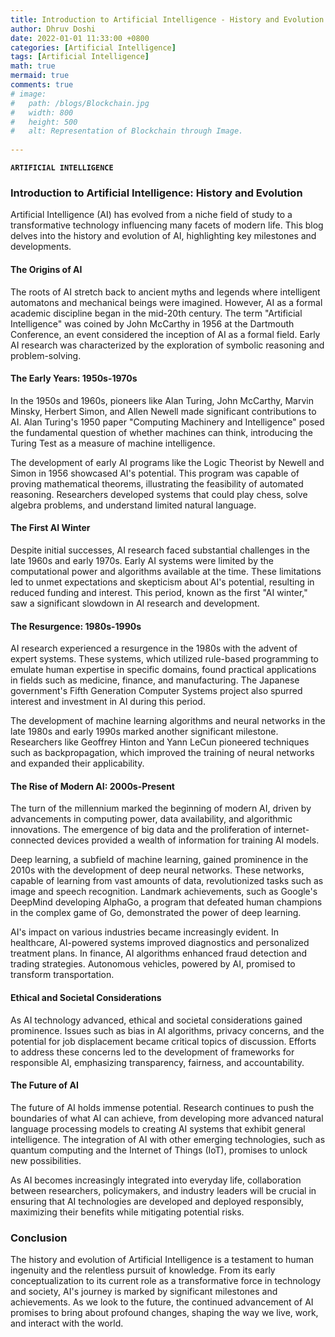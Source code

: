 ```yaml
---
title: Introduction to Artificial Intelligence - History and Evolution
author: Dhruv Doshi
date: 2022-01-01 11:33:00 +0800
categories: [Artificial Intelligence]
tags: [Artificial Intelligence]
math: true
mermaid: true
comments: true
# image:
#   path: /blogs/Blockchain.jpg
#   width: 800
#   height: 500
#   alt: Representation of Blockchain through Image.
  
---
```


**`ARTIFICIAL INTELLIGENCE`**<br>

### Introduction to Artificial Intelligence: History and Evolution

Artificial Intelligence (AI) has evolved from a niche field of study to a transformative technology influencing many facets of modern life. This blog delves into the history and evolution of AI, highlighting key milestones and developments.

#### The Origins of AI

The roots of AI stretch back to ancient myths and legends where intelligent automatons and mechanical beings were imagined. However, AI as a formal academic discipline began in the mid-20th century. The term "Artificial Intelligence" was coined by John McCarthy in 1956 at the Dartmouth Conference, an event considered the inception of AI as a formal field. Early AI research was characterized by the exploration of symbolic reasoning and problem-solving.

#### The Early Years: 1950s-1970s

In the 1950s and 1960s, pioneers like Alan Turing, John McCarthy, Marvin Minsky, Herbert Simon, and Allen Newell made significant contributions to AI. Alan Turing's 1950 paper "Computing Machinery and Intelligence" posed the fundamental question of whether machines can think, introducing the Turing Test as a measure of machine intelligence.

The development of early AI programs like the Logic Theorist by Newell and Simon in 1956 showcased AI's potential. This program was capable of proving mathematical theorems, illustrating the feasibility of automated reasoning. Researchers developed systems that could play chess, solve algebra problems, and understand limited natural language.

#### The First AI Winter

Despite initial successes, AI research faced substantial challenges in the late 1960s and early 1970s. Early AI systems were limited by the computational power and algorithms available at the time. These limitations led to unmet expectations and skepticism about AI's potential, resulting in reduced funding and interest. This period, known as the first "AI winter," saw a significant slowdown in AI research and development.

#### The Resurgence: 1980s-1990s

AI research experienced a resurgence in the 1980s with the advent of expert systems. These systems, which utilized rule-based programming to emulate human expertise in specific domains, found practical applications in fields such as medicine, finance, and manufacturing. The Japanese government's Fifth Generation Computer Systems project also spurred interest and investment in AI during this period.

The development of machine learning algorithms and neural networks in the late 1980s and early 1990s marked another significant milestone. Researchers like Geoffrey Hinton and Yann LeCun pioneered techniques such as backpropagation, which improved the training of neural networks and expanded their applicability.

#### The Rise of Modern AI: 2000s-Present

The turn of the millennium marked the beginning of modern AI, driven by advancements in computing power, data availability, and algorithmic innovations. The emergence of big data and the proliferation of internet-connected devices provided a wealth of information for training AI models.

Deep learning, a subfield of machine learning, gained prominence in the 2010s with the development of deep neural networks. These networks, capable of learning from vast amounts of data, revolutionized tasks such as image and speech recognition. Landmark achievements, such as Google's DeepMind developing AlphaGo, a program that defeated human champions in the complex game of Go, demonstrated the power of deep learning.

AI's impact on various industries became increasingly evident. In healthcare, AI-powered systems improved diagnostics and personalized treatment plans. In finance, AI algorithms enhanced fraud detection and trading strategies. Autonomous vehicles, powered by AI, promised to transform transportation.

#### Ethical and Societal Considerations

As AI technology advanced, ethical and societal considerations gained prominence. Issues such as bias in AI algorithms, privacy concerns, and the potential for job displacement became critical topics of discussion. Efforts to address these concerns led to the development of frameworks for responsible AI, emphasizing transparency, fairness, and accountability.

#### The Future of AI

The future of AI holds immense potential. Research continues to push the boundaries of what AI can achieve, from developing more advanced natural language processing models to creating AI systems that exhibit general intelligence. The integration of AI with other emerging technologies, such as quantum computing and the Internet of Things (IoT), promises to unlock new possibilities.

As AI becomes increasingly integrated into everyday life, collaboration between researchers, policymakers, and industry leaders will be crucial in ensuring that AI technologies are developed and deployed responsibly, maximizing their benefits while mitigating potential risks.

### Conclusion

The history and evolution of Artificial Intelligence is a testament to human ingenuity and the relentless pursuit of knowledge. From its early conceptualization to its current role as a transformative force in technology and society, AI's journey is marked by significant milestones and achievements. As we look to the future, the continued advancement of AI promises to bring about profound changes, shaping the way we live, work, and interact with the world.
